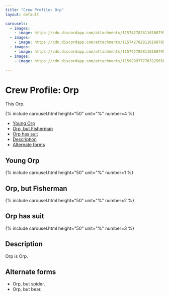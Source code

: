 ```yaml
---
title: "Crew Profile: Orp"
layout: default

carousels: 
  - images:
    - image: https://cdn.discordapp.com/attachments/1157427828116168795/1215071860941791232/Bean_druid.jpg?ex=65fb6ada&is=65e8f5da&hm=47c323001fb54bf3cf829ed8d404c22e63aae1f133708270f695330ae22b2a89&
  - images:
    - image: https://cdn.discordapp.com/attachments/1157427828116168795/1212552017797582928/360_F_559608599_nhZNDbdiTCtQ11JSZrkS5tBHPrMF09jn.png?ex=65fb7a91&is=65e90591&hm=d5fde21f8a82cbdf34f720d2f1a5c5fc2885f944da855944abdd3c1a87b43f50&
  - images:
    - image: https://cdn.discordapp.com/attachments/1157427828116168795/1212551717116186715/1000_F_571554190_6AsqDWxeFk9EABTmRLUgBeghaWnqvoNo.png?ex=65fb7a49&is=65e90549&hm=cfb9ba937f726ac708de68d1adf3114720e4720e9b0a8bf9761fd093f582d154&
  - images:
    - image: https://cdn.discordapp.com/attachments/1159299777763225650/1161831138327789728/Grung.png?ex=65f24c91&is=65dfd791&hm=357e6247673054afbbb08c33b841f2ebb069987f7f64e8a48f65913c77b5ec05&

---
```

# Crew Profile: Orp

This Orp.

{% include carousel.html height="50" unit="%" number=4 %}

<!-- START doctoc generated TOC please keep comment here to allow auto update -->
<!-- DON'T EDIT THIS SECTION, INSTEAD RE-RUN doctoc TO UPDATE -->

- [Young Orp](#young-orp)
- [Orp, but Fisherman](#orp-but-fisherman)
- [Orp has suit](#orp-has-suit)
- [Description](#description)
- [Alternate forms](#alternate-forms)

<!-- END doctoc generated TOC please keep comment here to allow auto update -->

## Young Orp

{% include carousel.html height="50" unit="%" number=1 %}

## Orp, but Fisherman

{% include carousel.html height="50" unit="%" number=2 %}

## Orp has suit

{% include carousel.html height="50" unit="%" number=3 %}

## Description

Orp is Orp.

## Alternate forms

- Orp, but spider.
- Orp, but bear.
